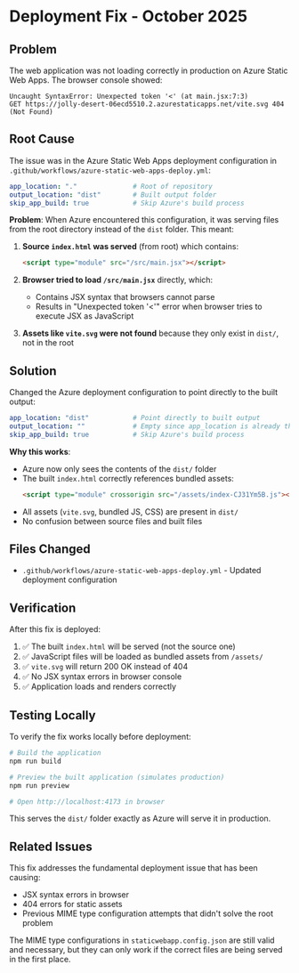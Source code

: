 # Deployment Fix - October 2025

## Problem
The web application was not loading correctly in production on Azure Static Web Apps. The browser console showed:

```
Uncaught SyntaxError: Unexpected token '<' (at main.jsx:7:3)
GET https://jolly-desert-06ecd5510.2.azurestaticapps.net/vite.svg 404 (Not Found)
```

## Root Cause

The issue was in the Azure Static Web Apps deployment configuration in `.github/workflows/azure-static-web-apps-deploy.yml`:

```yaml
app_location: "."              # Root of repository
output_location: "dist"        # Built output folder
skip_app_build: true           # Skip Azure's build process
```

**Problem**: When Azure encountered this configuration, it was serving files from the root directory instead of the `dist` folder. This meant:

1. **Source `index.html` was served** (from root) which contains:
   ```html
   <script type="module" src="/src/main.jsx"></script>
   ```
   
2. **Browser tried to load `/src/main.jsx`** directly, which:
   - Contains JSX syntax that browsers cannot parse
   - Results in "Unexpected token '<'" error when browser tries to execute JSX as JavaScript

3. **Assets like `vite.svg` were not found** because they only exist in `dist/`, not in the root

## Solution

Changed the Azure deployment configuration to point directly to the built output:

```yaml
app_location: "dist"           # Point directly to built output
output_location: ""            # Empty since app_location is already the output
skip_app_build: true           # Skip Azure's build process
```

**Why this works**:
- Azure now only sees the contents of the `dist/` folder
- The built `index.html` correctly references bundled assets:
  ```html
  <script type="module" crossorigin src="/assets/index-CJ31Ym5B.js"></script>
  ```
- All assets (`vite.svg`, bundled JS, CSS) are present in `dist/`
- No confusion between source files and built files

## Files Changed

- `.github/workflows/azure-static-web-apps-deploy.yml` - Updated deployment configuration

## Verification

After this fix is deployed:

1. ✅ The built `index.html` will be served (not the source one)
2. ✅ JavaScript files will be loaded as bundled assets from `/assets/`
3. ✅ `vite.svg` will return 200 OK instead of 404
4. ✅ No JSX syntax errors in browser console
5. ✅ Application loads and renders correctly

## Testing Locally

To verify the fix works locally before deployment:

```bash
# Build the application
npm run build

# Preview the built application (simulates production)
npm run preview

# Open http://localhost:4173 in browser
```

This serves the `dist/` folder exactly as Azure will serve it in production.

## Related Issues

This fix addresses the fundamental deployment issue that has been causing:
- JSX syntax errors in browser
- 404 errors for static assets
- Previous MIME type configuration attempts that didn't solve the root problem

The MIME type configurations in `staticwebapp.config.json` are still valid and necessary, but they can only work if the correct files are being served in the first place.
